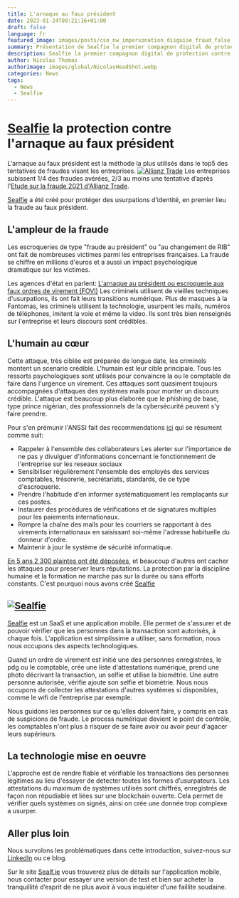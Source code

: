 ```yaml
---
title: L'arnaque au faux président
date: 2023-01-24T09:21:16+01:00
draft: false
language: fr
featured_image: images/posts/cso_nw_impersonation_disguise_fraud_false_identity_theft_by_alphaspirit_gettyimages-538465604_2400x1600-100811607-large.webp
summary: Présentation de Sealfie la premier compagnon digital de protection contre l'arnaque au faux président aui est le type de tentative de fraude visant les entreprises.
description: Sealfie la premier compagnon digital de protection contre l'arnaque au faux président. Le premier type de fraude visant les entreprises.
author: Nicolas Thomas
authorimage: images/global/NicolasHeadShot.webp
categories: News
tags:
  - News
  - Sealfie
---
```



# [Sealfie](https://sealf.ie/fr) la protection contre l'arnaque au faux président

L'arnaque au faux président est la méthode la plus utilisés dans le top5 des tentatives de fraudes visant les entreprises.
[![Allianz Trade](/images/Top5AllianzTrade.png )](https://www.allianz-trade.fr/actualites/etude-fraude-2021.html)
Les entreprises subissent 1/4 des fraudes avérées, 2/3 au moins une tentative d’après l'[Etude sur la fraude 2021 d'Allianz Trade](https://www.allianz-trade.fr/actualites/etude-fraude-2021.html).

<!-- <img src="/images/sealfie-logo.svg"
     alt="Sealfie Logo"
     style="margin-right: 5px; size: 20px;"  /> -->
[Sealfie](https://sealf.ie/fr) a été créé pour protéger des usurpations d’identité, en premier lieu la fraude au faux président.

## L'ampleur de la fraude

Les escroqueries de type "fraude au président" ou "au changement de RIB"  ont fait de nombreuses victimes parmi les entreprises françaises. La fraude se chiffre en millions d'euros et a aussi un impact psychologique dramatique sur les victimes.

Les agences d'état en parlent: [L'arnaque au président ou escroquerie aux faux ordres de virement (FOVI)](https://www.cybermalveillance.gouv.fr/tous-nos-contenus/fiches-reflexes/escroquerie-faux-ordres-virement-fovi)
Les criminels utilisent de vieilles techniques d'usurpations, ils ont fait leurs transitions numérique. Plus de masques à la Fantomas, les criminels utilisent la technologie, usurpent les mails, numéros de téléphones, imitent la voie et même la video. Ils sont très bien renseignés sur l'entreprise et leurs discours sont crédibles.

## L'humain au cœur

Cette attaque, très ciblée est préparée de longue date, les criminels montent un scenario crédible. L'humain est leur cible principale. Tous les ressorts psychologiques sont utilisés pour convaincre la ou le comptable de faire dans l'urgence un virement. Ces attaques sont quasiment toujours accompagnées d'attaques des systèmes mails pour monter un discours crédible. L'attaque est beaucoup plus élaborée que le phishing de base, type prince nigérian, des professionnels de la cybersécurité peuvent s'y faire prendre.

Pour s'en prémunir l'ANSSI fait des recommendations [ici](https://sisse.entreprises.gouv.fr/files_sisse/files/outils/fiches/fiched6_fovi.pdf) qui se résument comme suit:

- Rappeler à l'ensemble des collaborateurs Les alerter sur l'importance de ne pas y divulguer d'informations concernant le fonctionnement de l'entreprise sur les reseaux sociaux
- Sensibiliser régulièrement l'ensemble des employés des services comptables, trésorerie, secrétariats, standards, de ce type d'escroquerie.
- Prendre l'habitude d'en informer systématiquement les remplaçants sur ces postes.
- Instaurer des procédures de vérifications et de signatures multiples pour les paiements internationaux.
- Rompre la chaîne des mails pour les courriers se rapportant à des virements internationaux en saisissant soi-même l'adresse habituelle du donneur d'ordre.
- Maintenir à jour le système de sécurité informatique.

[En 5 ans 2 300 plaintes ont été déposées](https://www.morbihan.gouv.fr/Actions-de-l-Etat/Securite-et-protection-de-la-population/Securite-informatique/L-arnaque-au-president-ou-escroquerie-aux-faux-ordres-de-virement-FOVI), et beaucoup d'autres ont cacher les attaques pour preserver leurs réputations. La protection par la discipline humaine et la formation ne marche pas sur la durée ou sans efforts constants. C'est pourquoi nous avons créé [Sealfie](https://sealf.ie/fr)

## [![Sealfie](/images/sealfie-landscape.png)](https://sealf.ie/fr)

[Sealfie](https://sealf.ie/fr) est un SaaS et une application mobile. Elle permet de s'assurer et de pouvoir vérifier que les personnes dans la transaction sont autorisés, à chaque fois. L'application est simplissime a utiliser, sans formation, nous nous occupons des aspects technologiques.

Quand un ordre de virement est initié une des personnes enregistrées, le pdg ou le comptable, crée une liste d'attestations numérique, prend une photo décrivant la transaction, un selfie et utilise la biométrie. Une autre personne autorisée, vérifie ajoute son selfie et biométrie. Nous nous occupons de collecter les attestations d'autres systèmes si disponibles, comme le wifi de l'entreprise par exemple.

Nous guidons les personnes sur ce qu'elles doivent faire, y compris en cas de suspicions de fraude. Le process numérique devient le point de contrôle, les comptables n'ont plus à risquer de se faire avoir ou avoir peur d'agacer leurs supérieurs.

## La technologie mise en oeuvre

L'approche est de rendre fiable et vérifiable les transactions des personnes légitimes au lieu d'essayer de detecter toutes les formes d’usurpateurs. Les attestations du maximum de systèmes utilisés sont chiffrés, enregistrés de façon non répudiable et liées sur une blockchain ouverte. Cela permet de vérifier quels systèmes on signés, ainsi on crée une donnée trop complexe a usurper.

## Aller plus loin

Nous survolons les problématiques dans cette introduction, suivez-nous sur [LinkedIn](https://www.linkedin.com/company/inkan-link/) ou ce blog.

Sur le site [Sealf.ie](https://sealf.ie/fr) vous trouverez plus de détails sur l'application mobile, nous contacter pour essayer une version de test et bien sur acheter la tranquillité d’esprit de ne plus avoir à vous inquiéter d'une faillite soudaine.
